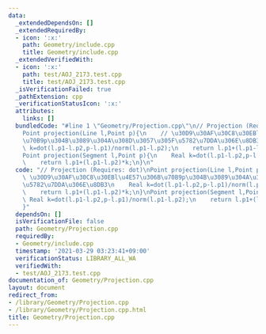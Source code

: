 ```yaml
---
data:
  _extendedDependsOn: []
  _extendedRequiredBy:
  - icon: ':x:'
    path: Geometry/include.cpp
    title: Geometry/include.cpp
  _extendedVerifiedWith:
  - icon: ':x:'
    path: test/AOJ_2173.test.cpp
    title: test/AOJ_2173.test.cpp
  _isVerificationFailed: true
  _pathExtension: cpp
  _verificationStatusIcon: ':x:'
  attributes:
    links: []
  bundledCode: "#line 1 \"Geometry/Projection.cpp\"\n// Projection (Requires: dot)\n\
    Point projection(Line l,Point p){\n    // \u30D9\u30AF\u30C8\u30EBl\u4E57\u306B\
    \u70B9p\u304B\u3089\u304A\u308D\u3057\u305F\u5782\u7DDA\u306E\u8DB3\n    Real\
    \ k=dot(l.p1-l.p2,p-l.p1)/norm(l.p1-l.p2);\n    return l.p1+(l.p1-l.p2)*k;\n}\n\
    Point projection(Segment l,Point p){\n    Real k=dot(l.p1-l.p2,p-l.p1)/norm(l.p1-l.p2);\n\
    \    return l.p1+(l.p1-l.p2)*k;\n}\n"
  code: "// Projection (Requires: dot)\nPoint projection(Line l,Point p){\n    //\
    \ \u30D9\u30AF\u30C8\u30EBl\u4E57\u306B\u70B9p\u304B\u3089\u304A\u308D\u3057\u305F\
    \u5782\u7DDA\u306E\u8DB3\n    Real k=dot(l.p1-l.p2,p-l.p1)/norm(l.p1-l.p2);\n\
    \    return l.p1+(l.p1-l.p2)*k;\n}\nPoint projection(Segment l,Point p){\n   \
    \ Real k=dot(l.p1-l.p2,p-l.p1)/norm(l.p1-l.p2);\n    return l.p1+(l.p1-l.p2)*k;\n\
    }"
  dependsOn: []
  isVerificationFile: false
  path: Geometry/Projection.cpp
  requiredBy:
  - Geometry/include.cpp
  timestamp: '2021-03-29 03:23:41+09:00'
  verificationStatus: LIBRARY_ALL_WA
  verifiedWith:
  - test/AOJ_2173.test.cpp
documentation_of: Geometry/Projection.cpp
layout: document
redirect_from:
- /library/Geometry/Projection.cpp
- /library/Geometry/Projection.cpp.html
title: Geometry/Projection.cpp
---
```


